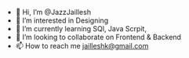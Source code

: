 - 👋 Hi, I’m @JazzJaillesh
- 👀 I’m interested in Designing 
- 🌱 I’m currently learning SQl, Java Scrpit, 
- 💞️ I’m looking to collaborate on Frontend & Backend
- 📫 How to reach me jailleshk@gmail.com

<!---
JazzJaillesh/JazzJaillesh is a ✨ special ✨ repository because its `README.md` (this file) appears on your GitHub profile.
You can click the Preview link to take a look at your changes.
--->
